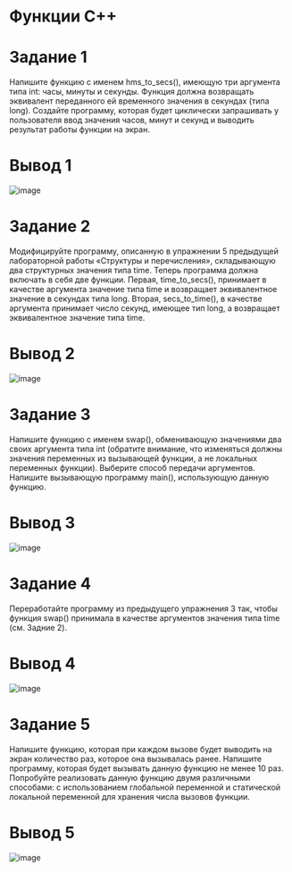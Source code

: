 # Функции С++


# Задание 1
Напишите функцию с именем hms_to_secs(), имеющую три аргумента типа int: часы, минуты и секунды. Функция должна возвращать эквивалент переданного ей временного значения в секундах (типа long). Создайте программу, которая будет циклически запрашивать у пользователя ввод значения часов, минут и секунд и выводить результат работы функции на экран.   
# Вывод 1
![image](https://github.com/user-attachments/assets/faded665-f74d-46bc-b28b-11ed5861ac54)
# Задание 2
Модифицируйте программу, описанную в упражнении 5 предыдущей лабораторной работы «Структуры и перечисления», складывающую два структурных значения типа time. Теперь программа должна включать в себя две функции. Первая, time_to_secs(), принимает в качестве аргумента значение типа time и возвращает эквивалентное значение в секундах типа long. Вторая, secs_to_time(), в качестве аргумента принимает число секунд, имеющее тип long, а возвращает эквивалентное значение типа time.   
# Вывод 2
![image](https://github.com/user-attachments/assets/1b0ab29c-a68d-4566-8850-c039137f4e7f)

# Задание 3
Напишите функцию с именем swap(), обменивающую значениями два своих аргумента типа int (обратите внимание, что изменяться должны значения переменных из вызывающей функции, а не локальных переменных функции). Выберите способ передачи аргументов. Напишите вызывающую программу main(), использующую данную функцию.   
# Вывод 3
![image](https://github.com/user-attachments/assets/845c3e61-ef63-430a-aa70-c5b922be546d)

# Задание 4
Переработайте программу из предыдущего упражнения 3 так, чтобы функция swap() принимала в  качестве аргументов значения типа time (см. Задние 2).   
# Вывод 4
![image](https://github.com/user-attachments/assets/ff2f1ef3-64b8-46bb-aa4b-23e8e3121bdd)

# Задание 5
Напишите функцию, которая при каждом вызове будет выводить на экран количество раз, которое она вызывалась ранее. Напишите программу, которая будет вызывать данную функцию не менее 10 раз. Попробуйте реализовать данную функцию двумя различными способами: с использованием глобальной переменной и статической локальной переменной для хранения числа вызовов функции.  
# Вывод 5
![image](https://github.com/user-attachments/assets/32212ab0-e7ab-4c5c-8981-d7d81fc5ffd1)

